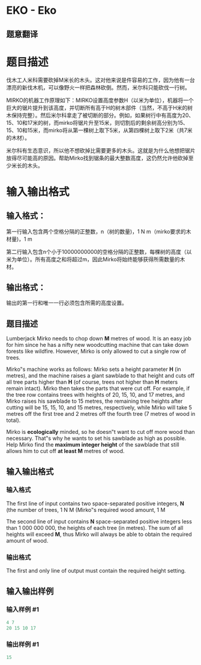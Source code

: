 # EKO - Eko

## 题意翻译

# 题目描述

伐木工人米科需要砍掉M米长的木头。这对他来说是件容易的工作，因为他有一台漂亮的新伐木机，可以像野火一样把森林砍倒。然而，米尔科只能砍伐一行树。

MIRKO的机器工作原理如下：MIRKO设置高度参数H（以米为单位），机器将一个巨大的锯片提升到该高度，并切断所有高于H的树木部件（当然，不高于H米的树木保持完整）。然后米尔科拿走了被切断的部分。例如，如果树行中有高度为20、15、10和17米的树，而mirko将锯片升至15米，则切割后的剩余树高分别为15、15、10和15米，而mirko将从第一棵树上取下5米，从第四棵树上取下2米（共7米的木材）。

米尔科有生态意识，所以他不想砍掉比需要更多的木头。这就是为什么他想把锯片放得尽可能高的原因。帮助Mirko找到锯条的最大整数高度，这仍然允许他砍掉至少米长的木头。

# 输入输出格式

## 输入格式：

第一行输入包含两个空格分隔的正整数，n（树的数量)，1 N m（mirko要求的木材量)，1 m

第二行输入包含n个小于10000000000的空格分隔的正整数，每棵树的高度（以米为单位）。所有高度之和将超过m，因此Mirko将始终能够获得所需数量的木材。

## 输出格式：

输出的第一行和唯一一行必须包含所需的高度设置。

## 题目描述

 Lumberjack Mirko needs to chop down **M** metres of wood. It is an easy job for him since he has a nifty new woodcutting machine that can take down forests like wildfire. However, Mirko is only allowed to cut a single row of trees.

Mirko‟s machine works as follows: Mirko sets a height parameter **H** (in metres), and the machine raises a giant sawblade to that height and cuts off all tree parts higher than **H** (of course, trees not higher than **H** meters remain intact). Mirko then takes the parts that were cut off. For example, if the tree row contains trees with heights of 20, 15, 10, and 17 metres, and Mirko raises his sawblade to 15 metres, the remaining tree heights after cutting will be 15, 15, 10, and 15 metres, respectively, while Mirko will take 5 metres off the first tree and 2 metres off the fourth tree (7 metres of wood in total).

Mirko is **ecologically** minded, so he doesn‟t want to cut off more wood than necessary. That‟s why he wants to set his sawblade as high as possible. Help Mirko find the **maximum integer height** of the sawblade that still allows him to cut off **at least M** metres of wood.

## 输入输出格式

### 输入格式

The first line of input contains two space-separated positive integers, **N** (the number of trees, 1 N M (Mirko‟s required wood amount, 1 M

The second line of input contains **N** space-separated positive integers less than 1 000 000 000, the heights of each tree (in metres). The sum of all heights will exceed **M**, thus Mirko will always be able to obtain the required amount of wood.

### 输出格式

The first and only line of output must contain the required height setting.

## 输入输出样例

### 输入样例 #1

```cpp
4 7
20 15 10 17
```


### 输出样例 #1

```cpp
15
```



